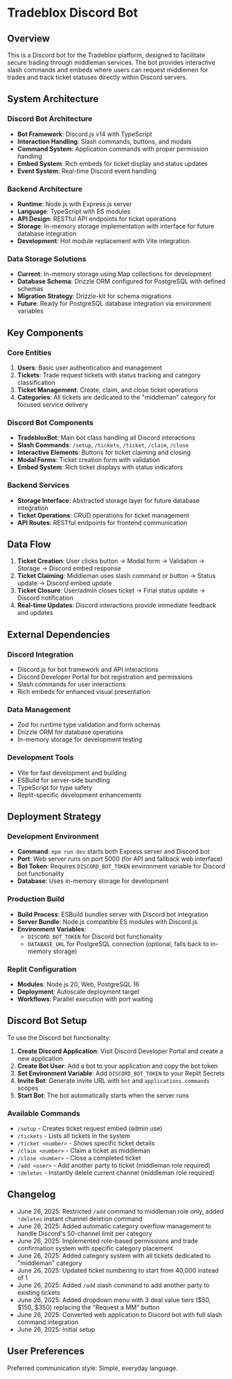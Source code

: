 # Tradeblox Discord Bot

## Overview

This is a Discord bot for the Tradeblox platform, designed to facilitate secure trading through middleman services. The bot provides interactive slash commands and embeds where users can request middlemen for trades and track ticket statuses directly within Discord servers.

## System Architecture

### Discord Bot Architecture
- **Bot Framework**: Discord.js v14 with TypeScript
- **Interaction Handling**: Slash commands, buttons, and modals
- **Command System**: Application commands with proper permission handling
- **Embed System**: Rich embeds for ticket display and status updates
- **Event System**: Real-time Discord event handling

### Backend Architecture
- **Runtime**: Node.js with Express.js server
- **Language**: TypeScript with ES modules
- **API Design**: RESTful API endpoints for ticket operations
- **Storage**: In-memory storage implementation with interface for future database integration
- **Development**: Hot module replacement with Vite integration

### Data Storage Solutions
- **Current**: In-memory storage using Map collections for development
- **Database Schema**: Drizzle ORM configured for PostgreSQL with defined schemas
- **Migration Strategy**: Drizzle-kit for schema migrations
- **Future**: Ready for PostgreSQL database integration via environment variables

## Key Components

### Core Entities
1. **Users**: Basic user authentication and management
2. **Tickets**: Trade request tickets with status tracking and category classification
3. **Ticket Management**: Create, claim, and close ticket operations
4. **Categories**: All tickets are dedicated to the "middleman" category for focused service delivery

### Discord Bot Components
- **TradebloxBot**: Main bot class handling all Discord interactions
- **Slash Commands**: `/setup`, `/tickets`, `/ticket`, `/claim`, `/close`
- **Interactive Elements**: Buttons for ticket claiming and closing
- **Modal Forms**: Ticket creation form with validation
- **Embed System**: Rich ticket displays with status indicators

### Backend Services
- **Storage Interface**: Abstracted storage layer for future database integration
- **Ticket Operations**: CRUD operations for ticket management
- **API Routes**: RESTful endpoints for frontend communication

## Data Flow

1. **Ticket Creation**: User clicks button → Modal form → Validation → Storage → Discord embed response
2. **Ticket Claiming**: Middleman uses slash command or button → Status update → Discord embed update
3. **Ticket Closure**: User/admin closes ticket → Final status update → Discord notification
4. **Real-time Updates**: Discord interactions provide immediate feedback and updates

## External Dependencies

### Discord Integration
- Discord.js for bot framework and API interactions
- Discord Developer Portal for bot registration and permissions
- Slash commands for user interactions
- Rich embeds for enhanced visual presentation

### Data Management
- Zod for runtime type validation and form schemas
- Drizzle ORM for database operations
- In-memory storage for development testing

### Development Tools
- Vite for fast development and building
- ESBuild for server-side bundling
- TypeScript for type safety
- Replit-specific development enhancements

## Deployment Strategy

### Development Environment
- **Command**: `npm run dev` starts both Express server and Discord bot
- **Port**: Web server runs on port 5000 (for API and fallback web interface)
- **Bot Token**: Requires `DISCORD_BOT_TOKEN` environment variable for Discord bot functionality
- **Database**: Uses in-memory storage for development

### Production Build
- **Build Process**: ESBuild bundles server with Discord bot integration
- **Server Bundle**: Node.js compatible ES modules with Discord.js
- **Environment Variables**: 
  - `DISCORD_BOT_TOKEN` for Discord bot functionality
  - `DATABASE_URL` for PostgreSQL connection (optional, falls back to in-memory storage)

### Replit Configuration
- **Modules**: Node.js 20, Web, PostgreSQL 16
- **Deployment**: Autoscale deployment target
- **Workflows**: Parallel execution with port waiting

## Discord Bot Setup

To use the Discord bot functionality:

1. **Create Discord Application**: Visit Discord Developer Portal and create a new application
2. **Create Bot User**: Add a bot to your application and copy the bot token
3. **Set Environment Variable**: Add `DISCORD_BOT_TOKEN` to your Replit Secrets
4. **Invite Bot**: Generate invite URL with `bot` and `applications.commands` scopes
5. **Start Bot**: The bot automatically starts when the server runs

### Available Commands
- `/setup` - Creates ticket request embed (admin use)
- `/tickets` - Lists all tickets in the system
- `/ticket <number>` - Shows specific ticket details
- `/claim <number>` - Claim a ticket as middleman
- `/close <number>` - Close a completed ticket
- `/add <user>` - Add another party to ticket (middleman role required)
- `!deletec` - Instantly delete current channel (middleman role required)

## Changelog
- June 26, 2025: Restricted `/add` command to middleman role only, added `!deletec` instant channel deletion command
- June 26, 2025: Added automatic category overflow management to handle Discord's 50-channel limit per category
- June 26, 2025: Implemented role-based permissions and trade confirmation system with specific category placement
- June 26, 2025: Added category system with all tickets dedicated to "middleman" category
- June 26, 2025: Updated ticket numbering to start from 40,000 instead of 1
- June 26, 2025: Added `/add` slash command to add another party to existing tickets
- June 26, 2025: Added dropdown menu with 3 deal value tiers ($50, $150, $350) replacing the "Request a MM" button
- June 26, 2025: Converted web application to Discord bot with full slash command integration
- June 26, 2025: Initial setup

## User Preferences

Preferred communication style: Simple, everyday language.